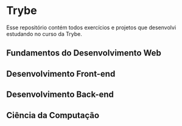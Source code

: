 # Trybe

Esse repositório contém todos exercícios e projetos que desenvolvi estudando no curso da Trybe.

## Fundamentos do Desenvolvimento Web
## Desenvolvimento Front-end
## Desenvolvimento Back-end
## Ciência da Computação